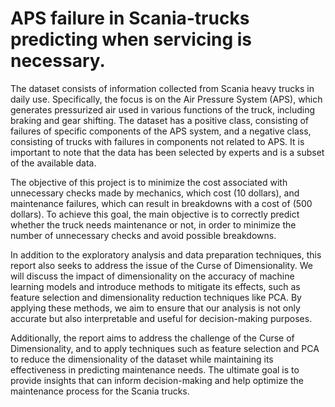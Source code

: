 # APS failure in Scania-trucks predicting when servicing is necessary.

The dataset consists of information collected from Scania heavy trucks in daily use. Specifically, the focus is on the Air Pressure System (APS), which generates pressurized air used in various functions of the truck, including braking and gear shifting. The dataset has a positive class, consisting of failures of specific components of the APS system, and a negative class, consisting of trucks with failures in components not related to APS. It is important to note that the data has been selected by experts and is a subset of the available data.

The objective of this project is to minimize the cost associated with unnecessary checks made by mechanics, which cost (10 dollars), and maintenance failures, which can result in breakdowns with a cost of (500 dollars). To achieve this goal, the main objective is to correctly predict whether the truck needs maintenance or not, in order to minimize the number of unnecessary checks and avoid possible breakdowns.

In addition to the exploratory analysis and data preparation techniques, this report also seeks to address the issue of the Curse of Dimensionality. We will discuss the impact of dimensionality on the accuracy of machine learning models and introduce methods to mitigate its effects, such as feature selection and dimensionality reduction techniques like PCA. By applying these methods, we aim to ensure that our analysis is not only accurate but also interpretable and useful for decision-making purposes.

Additionally, the report aims to address the challenge of the Curse of Dimensionality, and to apply techniques such as feature selection and PCA to reduce the dimensionality of the dataset while maintaining its effectiveness in predicting maintenance needs. The ultimate goal is to provide insights that can inform decision-making and help optimize the maintenance process for the Scania trucks.
